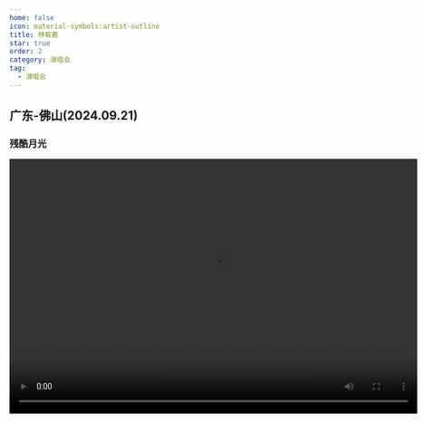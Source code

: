 ```yaml
---
home: false
icon: material-symbols:artist-outline
title: 林宥嘉
star: true
order: 2
category: 演唱会
tag:
  - 演唱会
---
```


## 广东-佛山(2024.09.21)

### 残酷月光

<video width="720" height="450" controls>
  <source src="https://oss.jaronnie.com/282_1727154893.mp4" type="video/mp4">
</video>